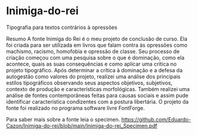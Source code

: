 # Inimiga-do-rei
Tipografia para textos contrários à opressões

Resumo
A fonte Inimiga do Rei é o meu projeto de conclusão de curso. Ela foi criada para ser utilizada em livros que falam contra às opressões como machismo, racismo, homofobia e opressão de classe.
Seu processo de criação começou com uma pesquisa sobre o que é dominação, como ela acontece, quais as suas consequências e como aplicar uma crítica no projeto tipográfico.
Após determinar a crítica à dominação e a defesa da autogestão como valores do projeto, realizei uma análise dos principais estilos tipográficos observando seus aspectos objetivos, subjetivos, contexto de produção e características morfológicas. Também realizei uma análise de fontes contemporâneas feitas para causas sociais e assim pude identificar característica condizentes com a postura libertária.
O projeto da fonte foi realizado no programa software livre FontForge.

Para saber mais sobre a fonte leia o specimen.
https://github.com/Eduardo-Cazon/Inimiga-do-rei/blob/main/Inimiga-do-rei_Specimen.pdf
